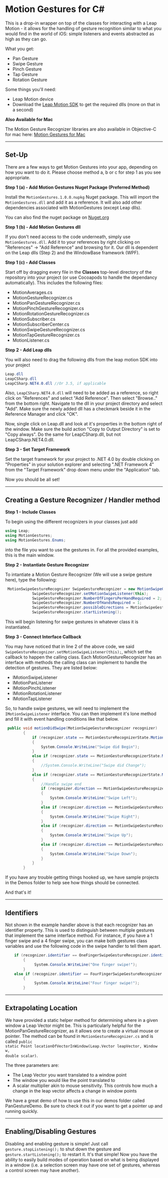 Motion Gestures for C#
=============

This is a drop-in wrapper on top of the classes for interacting with a Leap Motion - it allows for the handling of gesture recognition similar to what you would find in the world of iOS: simple listeners and events abstracted as high as they can go.
 
What you get:
* Pan Gesture
* Swipe Gesture
* Pinch Gesture
* Tap Gesture
* Rotation Gesture

Some things you'll need:
* Leap Motion device
* Download the [Leap Motion SDK](https://developer.leapmotion.com/dashboard) to get the required dlls (more on that in a second)

**Also Available for Mac**

The Motion Gesture Recognizer libraries are also available in Objective-C for mac here: [Motion Gestures for Mac](https://github.com/uacaps/MotionGestureRecognizers-ObjC)

--------------------
## Set-Up ##

There are a few ways to get Motion Gestures into your app, depending on how you want to do it. Please choose method a, b or c for step 1 as you see appropriate.

**Step 1 (a) - Add Motion Gestures Nuget Package (Preferred Method)**

Install the <code>MotionGestures.1.0.0.nupkg</code> Nuget package. This will import the <code>MotionGestures.dll</code> and add it as a reference. It will also add other dependencies associated with MotionGestures (except Leap dlls).

You can also find the nuget package on [Nuget.org](https://www.nuget.org/packages/MotionGestures/)

**Step 1 (b) - Add Motion Gestures dll**

If you don't need access to the code underneath, simply use <code>MotionGestures.dll</code>. Add it to your references by right clicking on "References" -> "Add Reference" and browsing for it. Our dll is dependent on the Leap dlls (Step 2) and the WindowBase framework (WPF).

**Step 1 (c) - Add Classes**

Start off by dragging every file in the **Classes** top-level directory of the repository into your project (or use Cocoapods to handle the dependancy automatically). This includes the following files:

* MotionAverages.cs
* MotionGestureRecognizer.cs
* MotionPanGestureRecognizer.cs
* MotionPinchGestureRecognizer.cs
* MotionRotationGestureRecognizer.cs
* MotionSubscriber.cs
* MotionSubscriberCenter.cs
* MotionSwipeGestureRecognizer.cs
* MotionTapGestureRecognizer.cs
* MotionListener.cs

**Step 2 - Add Leap dlls**

You will also need to drag the following dlls from the leap motion SDK into your project

```csharp
Leap.dll
LeapCSharp.dll
LeapCSharp.NET4.0.dll //Or 3.5, if applicable
```

Also, <code>LeapCSharp.NET4.0.dll</code> will need to be added as a reference, so right click on "References" and select "Add Reference". Then select "Browse.." from the bottom right. Navigate to the dll in your project directory and select "Add". Make sure the newly added dll has a checkmark beside it in the Reference Manager and click "OK".

Now, single click on Leap.dll and look at it's properties in the bottom right of the window. Make sure the build action "Copy to Output Directory" is set to "Copy always". Do the same for LeapCSharp.dll, but not LeapCSharp.NET4.0.dll.

**Step 3 - Set Target Framework**

Set the target framework for your project to .NET 4.0 by double clicking on "Properties" in your solution explorer and selecting ".NET Framework 4" from the "Target Framework" drop down menu under the "Application" tab.

Now you should be all set!

--------------------
## Creating a Gesture Recognizer / Handler method ##

**Step 1 - Include Classes**

To begin using the different recognizers in your classes just add 

```csharp
using Leap; 
using MotionGestures; 
using MotionGestures.Enums;
```
into the file you want to use the gestures in. For all the provided examples, this is the main window.

**Step 2 - Instantiate Gesture Recognizer**

To intantiate a Motion Gesture Recognizer (We will use a swipe gesture here), type the following:

```csharp
 MotionSwipeGestureRecognizer SwipeGestureRecognizer = new MotionSwipeGestureRecognizer();
            SwipeGestureRecognizer.setMotionSwipeListener(this);
            SwipeGestureRecognizer.NumberOfFingersPerHandRequired = 2;
            SwipeGestureRecognizer.NumberOfHandsRequired = 1;
            SwipeGestureRecognizer.possibleDirections = MotionSwipeGestureRecognizerDirection.MotionSwipeGestureRecognizerDirectionUp | MotionSwipeGestureRecognizerDirection.MotionSwipeGestureRecognizerDirectionDown | MotionSwipeGestureRecognizerDirection.MotionSwipeGestureRecognizerDirectionLeft | MotionSwipeGestureRecognizerDirection.MotionSwipeGestureRecognizerDirectionRight; //All directions!
            SwipeGestureRecognizer.startListening();
```

This will begin listening for swipe gestures in whatever class it is instantiated. 

**Step 3 - Connect Interface Callback**

You may have noticed that in line 2 of the above code, we said <code>SwipeGestureRecognizer.setMotionSwipeListener(this);</code>, which set the callback to happen the calling class. Each MotionGestureRecognizer has an interface with methods the calling class can implement to handle the detection of gestures. They are listed below:

* IMotionSwipeListener
* IMotionPanListener
* IMotionPinchListener
* IMotionRotationListener
* IMotionTapListener

So, to handle swipe gestures, we will need to implement the <code>IMotionSwipeListener</code> interface. You can then implement it's lone method and fill it with event handling conditions like that below.

```csharp
 public void motionDidSwipe(MotionSwipeGestureRecognizer recognizer)
        {
            if (recognizer.state == MotionGestureRecognizerState.MotionGestureRecognizerStateBegan)
            {
                System.Console.WriteLine("Swipe did Begin");
            }
            else if (recognizer.state == MotionGestureRecognizerState.MotionGestureRecognizerStateChanged)
            {
                //System.Console.WriteLine("Swipe did Change");
            }
            else if (recognizer.state == MotionGestureRecognizerState.MotionGestureRecognizerStateEnded)
            {
                //Handle swipe end
                if (recognizer.direction == MotionSwipeGestureRecognizerDirection.MotionSwipeGestureRecognizerDirectionLeft)
                {
                    System.Console.WriteLine("Swipe Left");
                }
                else if (recognizer.direction == MotionSwipeGestureRecognizerDirection.MotionSwipeGestureRecognizerDirectionRight)
                {
                    System.Console.WriteLine("Swipe Right");
                }
                else if (recognizer.direction == MotionSwipeGestureRecognizerDirection.MotionSwipeGestureRecognizerDirectionUp)
                {
                    System.Console.WriteLine("Swipe Up");
                }
                else if (recognizer.direction == MotionSwipeGestureRecognizerDirection.MotionSwipeGestureRecognizerDirectionDown)
                {
                    System.Console.WriteLine("Swipe Down");
                }
            }
        }
```

If you have any trouble getting things hooked up, we have sample projects in the Demos folder to help see how things should be connected.

And that's it!

--------------------
## Identifiers ##

Not shown in the example handler above is that each recognizer has an identifier property. This is used to distinguish between multiple gestures that implement the same interface method. For instance, if you have a 1 finger swipe and a 4 finger swipe, you can make both gestures class variables and use the following code in the swipe handler to tell them apart.

```csharp
    if (recognizer.identifier == OneFingerSwipeGestureRecognizer.identifier)
        {
             System.Console.WriteLine("One finger swipe!");           
        }
    else if (recognizer.identifier == FourFingerSwipeGestureRecognizer.identifier)
        {
             System.Console.WriteLine("Four finger swipe!");           
        }
```

--------------------
## Extrapolating Location ##

We have provided a static helper method for determining where in a given window a Leap Vector might be. This is particularly helpful for the MotionPanGestureRecognizer, as it allows one to create a virtual mouse or pointer. The method can be found in <code>MotionGestureRecognizer.cs</code> and is called <code>public static Point locationOfVectorInWindow(Leap.Vector leapVector, Window w, double scalar)</code>.

The three parameters are:
* The Leap Vector you want translated to a window point
* The window you would like the point translated to
* A scalar multiplier akin to mouse sensitivity. This controls how much a change in the leap vector affects a change in window points


We have a great demo of how to use this in our demos folder called PanGestureDemo. Be sure to check it out if you want to get a pointer up and running quickly.

--------------------
## Enabling/Disabling Gestures ##

Disabling and enabling gesture is simple! Just call <code>gesture.stopListening();</code> to shut down the gesture and <code>gesture.startListening();</code> to restart it. It's that simple! Now you have the ability to easily build modes of operation based on what is being displayed in a window (i.e. a selection screen may have one set of gestures, whereas a control screen may have another).
